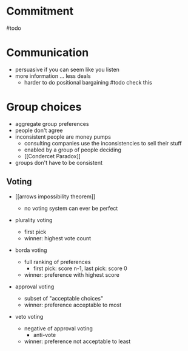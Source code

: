 # Commitment
#todo 

# Communication
- persuasive if you can seem like you listen
- more information ... less deals
	- harder to do positional bargaining #todo check this

# Group choices
- aggregate group preferences
- people don't agree
- inconsistent people are money pumps
	- consulting companies use the inconsistencies to sell their stuff
	- enabled by a group of people deciding
	- [[Condercet Paradox]]
- groups don't have to be consistent

## Voting
- [[arrows impossibility theorem]]
	- no voting system can ever be perfect

- plurality voting
	- first pick
	- winner: highest vote count
- borda voting
	- full ranking of preferences
		- first pick: score n-1, last pick: score 0
	- winner: preference with highest score 
- approval voting
	- subset of "acceptable choices"
	- winner: preference acceptable to most
- veto voting
	- negative of approval voting
		- anti-vote
	- winner: preference not acceptable to least 